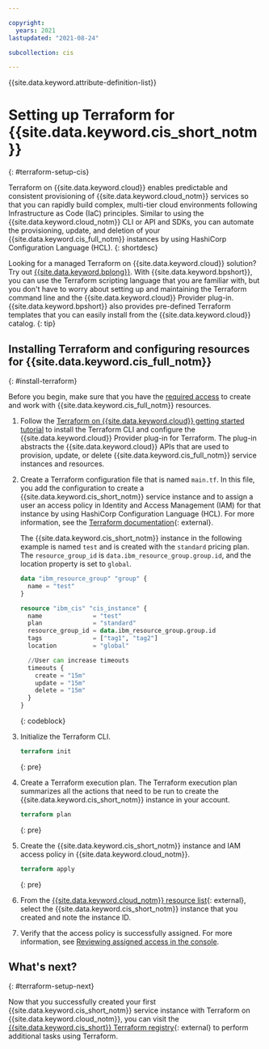 ```yaml
---

copyright:
  years: 2021
lastupdated: "2021-08-24"

subcollection: cis

---
```


{{site.data.keyword.attribute-definition-list}}

# Setting up Terraform for {{site.data.keyword.cis_short_notm}}
{: #terraform-setup-cis}

Terraform on {{site.data.keyword.cloud}} enables predictable and consistent provisioning of {{site.data.keyword.cloud_notm}} services so that you can rapidly build complex, multi-tier cloud environments following Infrastructure as Code (IaC) principles. Similar to using the {{site.data.keyword.cloud_notm}} CLI or API and SDKs, you can automate the provisioning, update, and deletion of your {{site.data.keyword.cis_full_notm}} instances by using HashiCorp Configuration Language (HCL).
{: shortdesc}

Looking for a managed Terraform on {{site.data.keyword.cloud}} solution? Try out [{{site.data.keyword.bplong}}](/docs/schematics?topic=schematics-getting-started). With {{site.data.keyword.bpshort}}, you can use the Terraform scripting language that you are familiar with, but you don't have to worry about setting up and maintaining the Terraform command line and the {{site.data.keyword.cloud}} Provider plug-in. {{site.data.keyword.bpshort}} also provides pre-defined Terraform templates that you can easily install from the {{site.data.keyword.cloud}} catalog.
{: tip}

## Installing Terraform and configuring resources for {{site.data.keyword.cis_full_notm}}
{: #install-terraform}

Before you begin, make sure that you have the [required access](/docs/cis?topic=cis-at_iam_CIS) to create and work with {{site.data.keyword.cis_full_notm}} resources. 

1. Follow the [Terraform on {{site.data.keyword.cloud}} getting started tutorial](/docs/ibm-cloud-provider-for-terraform?topic=ibm-cloud-provider-for-terraform-getting-started) to install the Terraform CLI and configure the {{site.data.keyword.cloud}} Provider plug-in for Terraform. The plug-in abstracts the {{site.data.keyword.cloud}} APIs that are used to provision, update, or delete {{site.data.keyword.cis_full_notm}} service instances and resources.
2. Create a Terraform configuration file that is named `main.tf`. In this file, you add the configuration to create a {{site.data.keyword.cis_short_notm}} service instance and to assign a user an access policy in Identity and Access Management (IAM) for that instance by using HashiCorp Configuration Language (HCL). For more information, see the [Terraform documentation](https://www.terraform.io/docs/language/index.html){: external}.

   The {{site.data.keyword.cis_short_notm}} instance in the following example is named `test` and is created with the `standard` pricing plan. The `resource_group_id` is `data.ibm_resource_group.group.id`, and the location property is set to `global`.
   
   ```terraform
   data "ibm_resource_group" "group" {
     name = "test"
   }
   
   resource "ibm_cis" "cis_instance" {
     name              = "test"
     plan              = "standard"
     resource_group_id = data.ibm_resource_group.group.id
     tags              = ["tag1", "tag2"]
     location          = "global"

     //User can increase timeouts
     timeouts {
       create = "15m"
       update = "15m"
       delete = "15m"
     }
   }
   ```
   {: codeblock}

3. Initialize the Terraform CLI.

   ```terraform
   terraform init
   ```
   {: pre}

4. Create a Terraform execution plan. The Terraform execution plan summarizes all the actions that need to be run to create the {{site.data.keyword.cis_short_notm}} instance in your account.

   ```terraform
   terraform plan
   ```
   {: pre}

5. Create the {{site.data.keyword.cis_short_notm}} instance and IAM access policy in {{site.data.keyword.cloud_notm}}.

   ```terraform
   terraform apply
   ```
   {: pre}

6. From the [{{site.data.keyword.cloud_notm}} resource list](/resources){: external}, select the {{site.data.keyword.cis_short_notm}} instance that you created and note the instance ID.
7. Verify that the access policy is successfully assigned. For more information, see [Reviewing assigned access in the console](/docs/account?topic=account-assign-access-resources#review-your-access-console).

## What's next?
{: #terraform-setup-next}

Now that you successfully created your first {{site.data.keyword.cis_short_notm}} service instance with Terraform on {{site.data.keyword.cloud_notm}}, you can visit the [{{site.data.keyword.cis_short}} Terraform registry](https://registry.terraform.io/providers/IBM-Cloud/ibm/latest/docs/resources/cis){: external} to perform additional tasks using Terraform.

